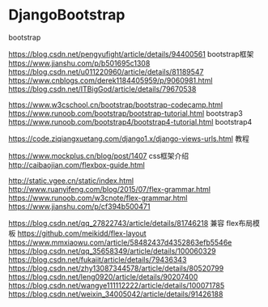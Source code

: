 ﻿# DjangoBootstrap

 bootstrap
 
 https://blog.csdn.net/pengyufight/article/details/94400561 bootstrap框架
 https://www.jianshu.com/p/b501695c1308
 https://blog.csdn.net/u011220960/article/details/81189547
 https://www.cnblogs.com/derek1184405959/p/9060981.html
 https://blog.csdn.net/ITBigGod/article/details/79670538
 
https://www.w3cschool.cn/bootstrap/bootstrap-codecamp.html
https://www.runoob.com/bootstrap/bootstrap-tutorial.html   bootstrap3
https://www.runoob.com/bootstrap4/bootstrap4-tutorial.html bootstrap4


https://code.ziqiangxuetang.com/django1.x/django-views-urls.html 教程

https://www.mockplus.cn/blog/post/1407 css框架介绍
http://caibaojian.com/flexbox-guide.html 

http://static.vgee.cn/static/index.html
http://www.ruanyifeng.com/blog/2015/07/flex-grammar.html
https://www.runoob.com/w3cnote/flex-grammar.html
https://www.jianshu.com/p/cf394b500471

https://blog.csdn.net/qq_27822743/article/details/81746218 兼容
flex布局模板
https://github.com/meikidd/flex-layout
https://www.mmxiaowu.com/article/58482437d4352863efb5546e
https://blog.csdn.net/qq_35658349/article/details/100060329
https://blog.csdn.net/fukaiit/article/details/79436343
https://blog.csdn.net/zhy13087344578/article/details/80520799
https://blog.csdn.net/leng0920/article/details/90207400
https://blog.csdn.net/wangye111112222/article/details/100071785
https://blog.csdn.net/weixin_34005042/article/details/91426188